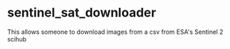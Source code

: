 # sentinel_sat_downloader

This allows someone to download images from a csv from ESA's Sentinel 2 scihub
